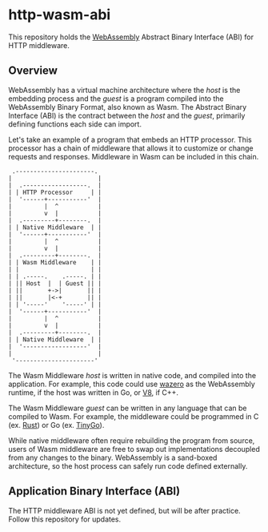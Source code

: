# http-wasm-abi

This repository holds the [WebAssembly][1] Abstract Binary Interface (ABI) for
HTTP middleware.

## Overview

WebAssembly has a virtual machine architecture where the *host* is the
embedding process and the *guest* is a program compiled into the WebAssembly
Binary Format, also known as Wasm. The Abstract Binary Interface (ABI) is the
contract between the *host* and the *guest*, primarily defining functions each
side can import.

Let's take an example of a program that embeds an HTTP processor. This processor
has a chain of middleware that allows it to customize or change requests and
responses. Middleware in Wasm can be included in this chain.

```goat
 .----------------------. 
|                        |
|  .------------------.  |
| | HTTP Processor     | |
|  '------+-----------'  | 
|         |  ^           |
|         v  |           |
|  .---------+--------.  |
| | Native Middleware  | |
|  '------+-----------'  | 
|         |  ^           |
|         v  |           |
|  .---------+--------.  |
| | Wasm Middleware    | |
| |                    | |
| | .-----.    .-----. | |
| || Host  |  | Guest || |
| ||       +->|       || |
| ||       |<-+       || |
| | '-----'    '-----' | |
|  '------+-----------'  | 
|         |  ^           |
|         v  |           |
|  .---------+--------.  |
| | Native Middleware  | |
|  '------------------'  | 
|                        |
 '----------------------' 
```

The Wasm Middleware *host* is written in native code, and compiled into the
application. For example, this code could use [wazero][2] as the WebAssembly
runtime, if the host was written in Go, or [V8][3], if C++.

The Wasm Middleware *guest* can be written in any language that can be compiled
to Wasm. For example, the middleware could be programmed in C
(ex. [Rust][4]) or Go (ex. [TinyGo][5]).

While native middleware often require rebuilding the program from source, users
of Wasm middleware are free to swap out implementations decoupled from any
changes to the binary. WebAssembly is a sand-boxed architecture, so the host
process can safely run code defined externally.

## Application Binary Interface (ABI)

The HTTP middleware ABI is not yet defined, but will be after practice. Follow
this repository for updates.

[1]: https://webassembly.org/
[2]: https://wazero.io
[3]: https://v8.dev
[4]: https://rustwasm.github.io/docs/book
[5]: https://tinygo.org/docs/guides/webassembly/
